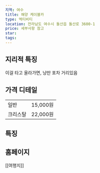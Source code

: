 ```yaml
---
지역: 여수
title: 해양 케이블카
type: 엑티비티
location: 전라남도 여수시 돌산읍 돌산로 3600-1
price: 세부사항 참고
star: 
tags:
---
```

## 지리적 특징
이걸 타고 올라가면, 낭만 포차 거리있음

## 가격 디테일
|   |   |
|---|---|
|일반|15,000원|
|크리스탈|22,000원|

## 특징 



## 홈페이지



[[여행지]]